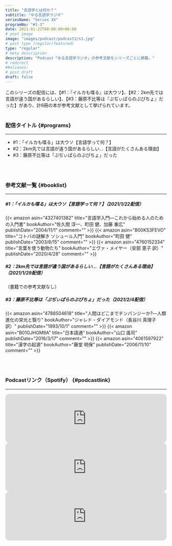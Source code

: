 ```yaml
---
title: "言語学とは何か？"
subtitle: "ゆる言語学ラジオ"
seriesName: "Series XX"
programNo: "#1-3"
date: 2021-01-22T08:00:00+06:00
# post image
image: "images/podcast/podcast2/s1.jpg"
# post type (regular/featured)
type: "regular"
# meta description
description: "Podcast「ゆる言語学ラジオ」の参考文献をシリーズごとに掲載。"
# redirect
##aliases:
# post draft
draft: false
---
```


このシリーズの配信には、【#1：『イルカも喋る』は大ウソ】、【#2：2km先では言語が違う国があるらしい】、【#3：藤原不比等は『ぷぢぃぱらのぷぴちょ』だった】があり、計6冊の本が参考文献として挙げられています。<br>
<br>

### 配信タイトル {#programs}
<hr>

* #1：「イルカも喋る」は大ウソ【言語学って何？】
* #2：2km先では言語が違う国があるらしい…【言語がたくさんある理由】
* #3：藤原不比等は「ぷぢぃぱらのぷぴちょ」だった

<br>
<br>

### 参考文献一覧 {#booklist}
<hr>

##### #1：「イルカも喋る」は大ウソ【言語学って何？】（2021/1/22配信）
{{< amazon asin="4327401382" title="言語学入門―これから始める人のための入門書" bookAuthor="佐久間 淳一、町田 健、加藤 重広" publishDate="2004/11/1" comment="" >}}
{{< amazon asin="B00KS3FEVO" title="コトバの謎解き ソシュール入門" bookAuthor="町田 健" publishDate="2003/8/15" comment="" >}}
{{< amazon asin="4760152334" title="言葉を使う動物たち" bookAuthor="エヴァ・メイヤー（安部 恵子 訳）" publishDate="2020/4/28" comment="" >}}
<br>

##### #2：2km先では言語が違う国があるらしい…【言語がたくさんある理由】（2021/1/29配信）
（書籍での参考文献なし）
<br>

##### #3：藤原不比等は「ぷぢぃぱらのぷぴちょ」だった（2021/2/4配信）
{{< amazon asin="4788504618" title="人間はどこまでチンパンジーか?―人類進化の栄光と翳り" bookAuthor="ジャレド・ダイアモンド（長谷川 真理子 訳）" publishDate="1993/10/1" comment="" >}}
{{< amazon asin="B01GJHGM9A" title="日本語通" bookAuthor="山口 謠司" publishDate="2016/3/17" comment="" >}}
{{< amazon asin="4061597922" title="漢字の起源" bookAuthor="藤堂 明保" publishDate="2006/11/10" comment="" >}}



<br>
<br>

### Podcastリンク（Spotify） {#podcastlink}
<hr>

<iframe style="border-radius:12px" src="https://open.spotify.com/embed/episode/5dRJHfoYpew5z0yPU2RCbL?utm_source=generator" width="100%" height="152" frameBorder="0" allowfullscreen="" allow="autoplay; clipboard-write; encrypted-media; fullscreen; picture-in-picture"></iframe>
<iframe style="border-radius:12px" src="https://open.spotify.com/embed/episode/5XpQ45X7E2ue8CtOxwya8E?utm_source=generator" width="100%" height="152" frameBorder="0" allowfullscreen="" allow="autoplay; clipboard-write; encrypted-media; fullscreen; picture-in-picture"></iframe>
<iframe style="border-radius:12px" src="https://open.spotify.com/embed/episode/3oU3A9vgD56PaJ6bQ12bPa?utm_source=generator" width="100%" height="152" frameBorder="0" allowfullscreen="" allow="autoplay; clipboard-write; encrypted-media; fullscreen; picture-in-picture"></iframe>
